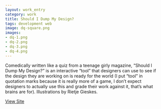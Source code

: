 ```yaml
---              
layout: work_entry
category: work
title: Should I Dump My Design?
tags: development web
image: dq-square.png
images: 
- dq-1.png
- dq-2.png
- dq-3.png
- dq-4.png
---
```

Comedically written like a quiz from a teenage girly magazine, “Should I Dump My Design?” is an interactive “tool” that designers can use to see if the design they are working on is ready for the world (I put “tool” in quotation marks because it is really more of a game, I don’t expect designers to actually use this and grade their work against it, that’s what brains are for). Illustrations by Rietje Gieskes.

[View Site](http://travmckinney.com/designquiz)